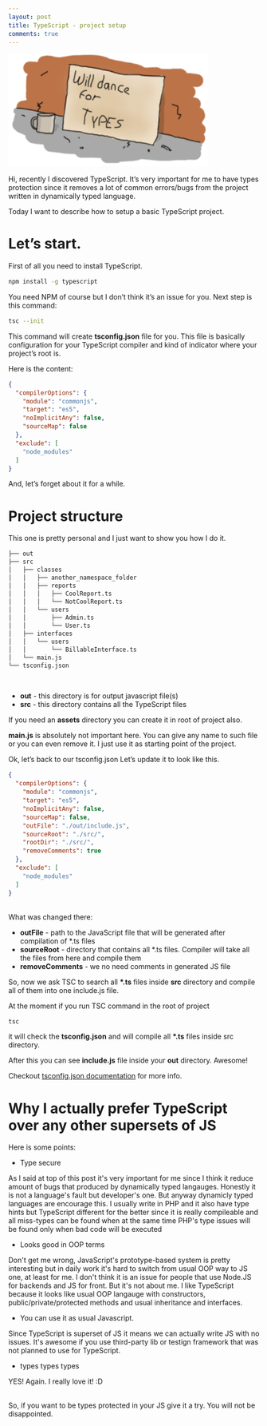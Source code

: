 ```yaml
---
layout: post
title: TypeScript - project setup
comments: true
---
```


<a target="_blank" href="/assets/img/types_dance.png"><img alt="type dance" src="/assets/img/types_dance.png" width="400px"/></a>

Hi, recently I discovered TypeScript. It’s very important for me to have types protection since it removes a lot of common errors/bugs from the project written in dynamically typed language.

Today I want to describe how to setup a basic TypeScript project.

Let’s start.
===============

First of all you need to install TypeScript.

```bash
npm install -g typescript
```


You need NPM of course but I don’t think it’s an issue for you.
Next step is this command:

```bash
tsc --init
```

This command will create **tsconfig.json** file for you. This file is basically configuration for your TypeScript compiler and kind of indicator where your project’s root is.

Here is the content:

```json
{
  "compilerOptions": {
	"module": "commonjs",
	"target": "es5",
	"noImplicitAny": false,
	"sourceMap": false
  },
  "exclude": [
	"node_modules"
  ]
}
```

And, let’s forget about it for a while.

Project structure
======================


This one is pretty personal and I just want to show you how I do it.

```
├── out
├── src
│   ├── classes
│   │   ├── another_namespace_folder
│   │   ├── reports
│   │   │   ├── CoolReport.ts
│   │   │   └── NotCoolReport.ts
│   │   └── users
│   │       ├── Admin.ts
│   │       └── User.ts
│   ├── interfaces
│   │   └── users
│   │       └── BillableInterface.ts
│   └── main.js
└── tsconfig.json
```
<br/>

* **out**  - this directory is for output javascript file(s)
* **src** - this directory contains all the TypeScript files

If you need an **assets** directory you can create it in root of project also.

**main.js** is absolutely not important here. You can give any name to such file or you can even remove it.
I just use it as starting point of the project.

Ok, let’s back to our tsconfig.json
Let’s update it to look like this.

```json
{
  "compilerOptions": {
	"module": "commonjs",
	"target": "es5",
	"noImplicitAny": false,
	"sourceMap": false,
	"outFile": "./out/include.js",
	"sourceRoot": "./src/",
	"rootDir": "./src/",
	"removeComments": true
  },
  "exclude": [
	"node_modules"
  ]
}
```
<br>
What was changed there:

* **outFile** - path to the JavaScript file that will be generated after compilation of \*.ts files
* **sourceRoot** - directory that contains all \*.ts files. Compiler will take all the files from here and compile them
* **removeComments** - we no need comments in generated JS file

So, now we ask TSC to search all **\*.ts** files inside **src** directory and compile all of them into one include.js file.

At the moment if you run TSC command in the root of project

```bash
tsc
```

it will check the **tsconfig.json** and will compile all **\*.ts** files inside src directory.

After this you can see **include.js** file inside your **out** directory. Awesome!

Checkout [tsconfig.json documentation](https://www.typescriptlang.org/docs/handbook/tsconfig.json.html) for more info.

Why I actually prefer TypeScript over any other supersets of JS
===================================================================================

Here is some points:

* Type secure

As I said at top of this post it's very important for me since I think it reduce amount of bugs
that produced by dynamically typed langauges. Honestly it is not a language's fault but developer's one. But anyway dynamicly typed languages are encourage this.
I usually write in PHP and it also have type hints but TypeScript different for the better since it is really compileable
and all miss-types can be found when at the same time PHP's type issues will be found only when bad code will be executed

* Looks good in OOP terms

Don't get me wrong, JavaScript's prototype-based system is pretty interesting
but in daily work it's hard to switch from usual OOP way to JS one, at least for me.
I don't think it is an issue for people that use Node.JS for backends and JS for front. But it's not about me.
I like TypeScript because it looks like usual OOP langauge with constructors, public/private/protected methods and usual inheritance and interfaces.

* You can use it as usual Javascript.

Since TypeScript is superset of JS it means we can actually write JS with no issues.
It's awesome if you use third-party lib or testign framework that was not planned to use for TypeScript.

* types types types

YES! Again. I really love it! :D

<br>
So, if you want to be types protected in your JS give it a try. You will not be disappointed.
